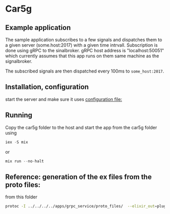 # Car5g

## Example application

The sample application subscribes to a few signals and dispatches them to a given server (some.host:2017) with a given time intrvall.
Subscription is done using gRPC to the sinalbroker. gRPC host address is "localhost:50051" which currently assumes that this app runs on them same machine as the signalbroker.

The subscribed signals are then dispatched every 100ms to `some_host:2017`.

## Installation, configuration

start the server and make sure it uses [configuration file:](config/intefaces.json)

## Running

Copy the car5g folder to the host and start the app from the car5g folder using

```elixir
iex -S mix
```
or
```elixir
mix run --no-halt
```

## Reference: generation of the ex files from the proto files:

from this folder
```bash
protoc -I ../../../../apps/grpc_service/proto_files/  --elixir_out=plugins=grpc:./lib/generated_proto_files ../../../../apps/grpc_service/proto_files/*.proto
```
